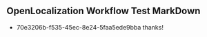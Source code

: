 ## OpenLocalization Workflow Test MarkDown
* 70e3206b-f535-45ec-8e24-5faa5ede9bba 
thanks!<!--HONumber=Mar16_HO2-->
